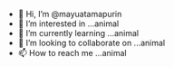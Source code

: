- 👋 Hi, I’m @mayuatamapurin
- 👀 I’m interested in ...animal
- 🌱 I’m currently learning ...animal
- 💞️ I’m looking to collaborate on ...animal
- 📫 How to reach me ...animal

<!---
mayuatamapurin/mayuatamapurin is a ✨ special ✨ repository because its `README.md` (this file) appears on your GitHub profile.
You can click the Preview link to take a look at your changes.
--->
